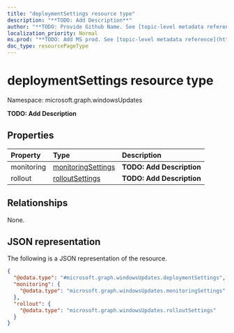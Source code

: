 ```yaml
---
title: "deploymentSettings resource type"
description: "**TODO: Add Description**"
author: "**TODO: Provide Github Name. See [topic-level metadata reference](https://msgo.azurewebsites.net/add/document/guidelines/metadata.html#topic-level-metadata)**"
localization_priority: Normal
ms.prod: "**TODO: Add MS prod. See [topic-level metadata reference](https://msgo.azurewebsites.net/add/document/guidelines/metadata.html#topic-level-metadata)**"
doc_type: resourcePageType
---
```


# deploymentSettings resource type

Namespace: microsoft.graph.windowsUpdates



**TODO: Add Description**

## Properties
|Property|Type|Description|
|:---|:---|:---|
|monitoring|[monitoringSettings](../resources/windowsupdates-monitoringsettings.md)|**TODO: Add Description**|
|rollout|[rolloutSettings](../resources/windowsupdates-rolloutsettings.md)|**TODO: Add Description**|

## Relationships
None.

## JSON representation
The following is a JSON representation of the resource.
<!-- {
  "blockType": "resource",
  "@odata.type": "microsoft.graph.windowsUpdates.deploymentSettings"
}
-->
``` json
{
  "@odata.type": "#microsoft.graph.windowsUpdates.deploymentSettings",
  "monitoring": {
    "@odata.type": "microsoft.graph.windowsUpdates.monitoringSettings"
  },
  "rollout": {
    "@odata.type": "microsoft.graph.windowsUpdates.rolloutSettings"
  }
}
```

